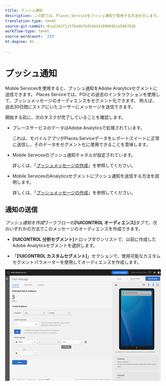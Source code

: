 ```yaml
---
title: プッシュ通知
description: この節では、Places Serviceをプッシュ通知で使用する方法を示します。
translation-type: tm+mt
source-git-commit: 0ca2162f113fba6bfbd54443109068b1a506762b
workflow-type: tm+mt
source-wordcount: '233'
ht-degree: 8%

---
```



# プッシュ通知

Mobile Servicesを使用すると、プッシュ通知をAdobe Analyticsセグメントに送信できます。 Places Serviceでは、POIとの過去のインタラクションを使用して、プッシュメッセージのオーディエンスをセグメント化できます。 例えば、過去30日間にストアにいたユーザーにメッセージを送信できます。

開始する前に、次のタスクが完了していることを確認します。

* プレースサービスのデータはAdobe Analyticsで処理されています。

   これは、モバイルアプリがPlaces Serviceデータをレポートスイートに正常に送信し、そのデータをセグメント化に使用できることを意味します。

* Mobile Servicesのプッシュ通知チャネルが設定されています。

   詳しくは、「[プッシュメッセージの作成](https://docs.adobe.com/content/help/en/mobile-services/using/manage-app-settings-ug/configuring-app/prerequisites-push-messaging.html)」を参照してください。

* Mobile ServicesのAnalyticsセグメントにプッシュ通知を送信する方法を説明します。

   詳しくは、「[プッシュメッセージの作成](https://docs.adobe.com/content/help/en/mobile-services/using/messaging-ug/push-messages/t-create-push-message.html)」を参照してください。

## 通知の送信

*プッシュ通知を作成*&#x200B;ワークフローの&#x200B;**[!UICONTROL オーディエンス]**&#x200B;タブで、次のいずれかの方法でこのメッセージのオーディエンスを作成できます。

* **[!UICONTROL 分析セグメント]**&#x200B;ドロップダウンリストで、以前に作成したAdobe Analyticsセグメントを選択します。

* 「**[!UICONTROL カスタムセグメント]**」セクションで、使用可能なカスタムセグメントパラメーターを使用してオーディエンスを作成します。

![プッシュメッセージの設定](/help/assets/push-set-up.png)

